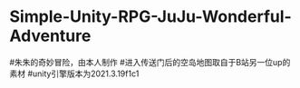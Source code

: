 # Simple-Unity-RPG-JuJu-Wonderful-Adventure
#朱朱的奇妙冒险，由本人制作
#进入传送门后的空岛地图取自于B站另一位up的素材
#unity引擎版本为2021.3.19f1c1
#
